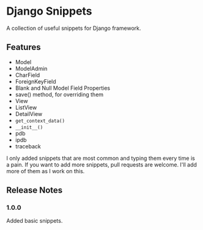 # Django Snippets

A collection of useful snippets for Django framework.

## Features

 - Model
 - ModelAdmin
 - CharField
 - ForeignKeyField
 - Blank and Null Model Field Properties
 - save() method, for overriding them
 - View
 - ListView
 - DetailView
 - `get_context_data()`
 - `__init__()`
 - pdb
 - ipdb
 - traceback

I only added snippets that are most common and typing them every time is a pain. If you want to add more snippets, pull requests are welcome. I'll add more of them as I work on this.

## Release Notes

### 1.0.0

Added basic snippets.
